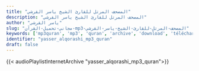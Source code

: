 ```yaml
---
title: "المصحف المرتل للقارئ الشيخ ياسر القرشي"
description: "المصحف المرتل للقارئ الشيخ ياسر القرشي"
author: "ياسر القرشي"
slug: "مجاني-تحميل-القرآن-mp3-المصحف-المرتل-للقارئ-الشيخ-ياسر-القرشي"
keywords: ['mp3quran', 'mp3', 'quran', 'archive', 'download', 'télécharger', 'coran', 'islam', 'yasser', 'alqorashi', 'yassir', 'al-qorashi', 'yassar', 'alqorachi', 'al-qorachi', 'al9orachi', 'al9orashi', 'alkorachi', 'alkorashi', 'ياسر', 'القرشي', 'قرآن', 'مصحف', 'مرتل', 'مجود', 'القرآن', 'الكريم', 'المصحف', 'المرتل', 'المجود', 'إسلام', 'تحميل']
identifier: "yasser_alqorashi_mp3_quran"
draft: false
---
```


{{< audioPlaylistInternetArchive "yasser_alqorashi_mp3_quran">}}
